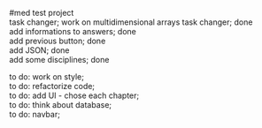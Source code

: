 #med test project  
task changer; work on multidimensional arrays task changer; done  
add informations to answers; done  
add previous button; done  
add JSON; done  
add some disciplines; done  

to do: work on style;  
to do: refactorize code;  
to do: add UI - chose each chapter;  
to do: think about database;  
to do: navbar;  